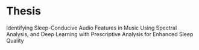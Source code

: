 # Thesis
Identifying Sleep-Conducive Audio Features in Music Using Spectral Analysis, and Deep Learning with Prescriptive Analysis for Enhanced Sleep Quality
